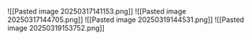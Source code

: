 ![[Pasted image 20250317141153.png]]
![[Pasted image 20250317144705.png]]
![[Pasted image 20250319144531.png]]
![[Pasted image 20250319153752.png]]